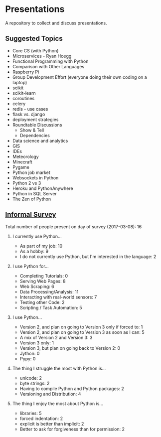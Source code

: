 # Presentations
A repository to collect and discuss presentations.

## Suggested Topics
* Core CS (with Python)
* Microservices - Ryan Hoegg
* Functional Programming with Python
* Comparison with Other Languages
* Raspberry Pi
* Group Development Effort (everyone doing their own coding on a laptop)
* scikit
* scikit-learn
* coroutines
* celery
* redis - use cases
* flask vs. django
* deployment strategies
* Roundtable Discussions
    * Show & Tell
    * Dependencies
* Data science and analytics
* GIS
* IDEs
* Meteorology
* Minecraft
* Pygame
* Python job market
* Websockets in Python
* Python 2 vs 3
* Heroku and PythonAnywhere
* Python in SQL Server
* The Zen of Python

## [Informal Survey](https://www.youtube.com/watch?v=DuIM21CGm4M&t=42s)

Total number of people present on day of survey (2017-03-08): 16

1. I currently use Python...
    * As part of my job: 10
    * As a hobby: 9
    * I do not currently use Python, but I'm interested in the language: 2

2. I use Python for...
    * Completing Tutorials: 0
    * Serving Web Pages: 8
    * Web Scraping: 6
    * Data Processing/Analysis: 11
    * Interacting with real-world sensors: 7
    * Testing other Code: 2
    * Scripting / Task Automation: 5

3. I use Python...
    * Version 2, and plan on going to Version 3 only if forced to: 1
    * Version 2, and plan on going to Version 3 as soon as I can: 5
    * A mix of Version 2 and Version 3: 3
    * Version 3 only: 1
    * Version 3, but plan on going back to Version 2: 0
    * Jython: 0
    * Pypy: 0

4. The thing I struggle the most with Python is...
    * unicode: 2
    * byte strings: 2
    * Having to compile Python and Python packages: 2
    * Versioning and Distribution: 4

5. The thing I enjoy the most about Python is...
    * libraries: 5
    * forced indentation: 2
    * explicit is better than implicit: 2
    * Better to ask for forgiveness than for permission: 2

